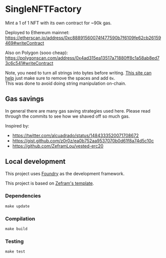# SingleNFTFactory

Mint a 1 of 1 NFT with its own contract for ~90k gas.

Deployed to Ethereum mainnet:
https://etherscan.io/address/0xc88891560074f477590b7f6109fe62cb26159469#writeContract

Also on Polygon (sooo cheap):
https://polygonscan.com/address/0x4ad315ea13517a71880ff8c1a58ab8ed73c6c541#writeContract

Note, you need to turn all strings into bytes before writing. [This site can help](https://onlinestringtools.com/convert-string-to-bytes) just make sure to remove the spaces and add `0x`.  
This was done to avoid doing string manipulation on-chain.

## Gas savings
In general there are many gas saving strategies used here. Please read through the commits to see how we shaved off so much gas.

Inspired by:
 - https://twitter.com/alcuadrado/status/1484333520071708672
 - https://gist.github.com/z0r0z/ea0b752aa9537070b0d61f8a74d5c10c
 - https://github.com/ZeframLou/vested-erc20

## Local development

This project uses [Foundry](https://github.com/gakonst/foundry) as the development framework.

This project is based on [Zefram's template](https://github.com/ZeframLou/foundry-template).

### Dependencies

```
make update
```

### Compilation

```
make build
```

### Testing

```
make test
```
